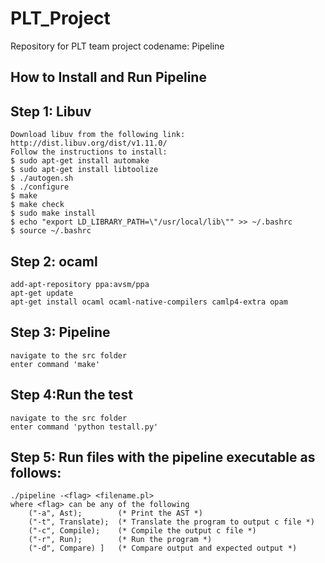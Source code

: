# PLT_Project
Repository for PLT team project codename: Pipeline

## How to Install and Run Pipeline

## Step 1: Libuv

    Download libuv from the following link: http://dist.libuv.org/dist/v1.11.0/
    Follow the instructions to install:
    $ sudo apt-get install automake
    $ sudo apt-get install libtoolize
    $ ./autogen.sh
    $ ./configure
    $ make
    $ make check
    $ sudo make install
    $ echo "export LD_LIBRARY_PATH=\"/usr/local/lib\"" >> ~/.bashrc
    $ source ~/.bashrc
 
## Step 2: ocaml
    add-apt-repository ppa:avsm/ppa
    apt-get update
    apt-get install ocaml ocaml-native-compilers camlp4-extra opam

## Step 3: Pipeline
    navigate to the src folder
    enter command 'make'

## Step 4:Run the test
    navigate to the src folder
    enter command 'python testall.py'

## Step 5: Run files with the pipeline executable as follows:
    ./pipeline -<flag> <filename.pl>
    where <flag> can be any of the following
        ("-a", Ast);        (* Print the AST *)
        ("-t", Translate);  (* Translate the program to output c file *)
        ("-c", Compile);    (* Compile the output c file *)
        ("-r", Run);        (* Run the program *)
        ("-d", Compare) ]   (* Compare output and expected output *)



